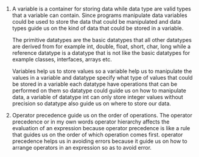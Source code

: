 1. A variable is a container for storing data while data type are valid types that a variable can contain.
	Since programs manipulate data variables could be used to store the data that could be manipulated and data types guide us on the kind of data that could be stored in a variable.

	The primitive datatypes are the basic datatypes that all other datatypes are derived from for example int, double, float, short, char, long  while a reference datatype is a datatype that is not like the basic datatypes for example classes, interfaces, arrays etc.

	Variables help us to store values so a variable help us to manipulate the values in a variable and datatype specify what type of values that could be stored in a variable each datatype have operations that can be performed on them so datatype could guide us on how to manipulate data, a variable of datatype int can only store integer values without precision so datatype also guide us on where to store our data.

2.  Operator precedence guide us on the order of operations. The operator precedence or in my own words operator  hierarchy affects the evaluation of an expression because operator precedence  is like a rule that guides us on the order of which operation comes first.
	operator precedence helps us in avoiding errors because it guide us on how to arrange operators in an expression so as to avoid error.
	
 




